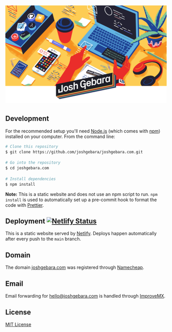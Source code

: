 <h1 align="center">
  <img src="./assets/img/backgroundWithLogo.png" alt="Josh Gebara" width="1000">
</h1>

## Development

For the recommended setup you'll need [Node.js](https://nodejs.org/en/download/) (which comes with [npm](http://npmjs.com)) installed on your computer. From the command line:

```bash
# Clone this repository
$ git clone https://github.com/joshgebara/joshgebara.com.git

# Go into the repository
$ cd joshgebara.com

# Install dependencies
$ npm install
```

**Note:** This is a static website and does not use an npm script to run. `npm install` is used to automatically set up a pre-commit hook to format the code with [Prettier](https://prettier.io/).

## Deployment [![Netlify Status](https://api.netlify.com/api/v1/badges/9ca44667-87d0-46d2-bce6-ce71edbd181b/deploy-status)](https://app.netlify.com/sites/eager-panini-82c9c6/deploys)

This is a static website served by [Netlify](https://www.netlify.com/). Deploys happen automatically after every push to the `main` branch.

## Domain

The domain [joshgebara.com](https://www.joshgebara.com/) was registered through [Namecheap](https://www.namecheap.com/).

## Email

Email forwarding for hello@joshgebara.com is handled through [ImproveMX](https://improvmx.com/).

## License

[MIT License](./LICENSE)
